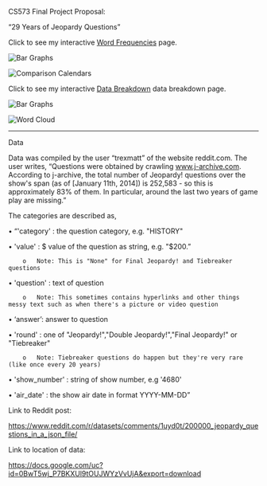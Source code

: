 CS573 Final Project Proposal:

“29 Years of Jeopardy Questions”


Click to see my interactive [Word Frequencies](http://cjaiello.github.io/DataVisFinal/compareWordFrequencies.html) page.

![Bar Graphs](https://github.com/cjaiello/DataVisFinalChristinaAiello/blob/master/images/comparisonbars.png?raw=true)

![Comparison Calendars](https://github.com/cjaiello/DataVisFinalChristinaAiello/blob/master/images/comparisoncalendars.png?raw=true)


Click to see my interactive [Data Breakdown](http://cjaiello.github.io/DataVisFinal/dataBreakdown.html) data breakdown page.

![Bar Graphs](https://github.com/cjaiello/DataVisFinalChristinaAiello/blob/master/images/bargraphs.png?raw=true)

![Word Cloud](https://github.com/cjaiello/DataVisFinalChristinaAiello/blob/master/images/wordcloud.png?raw=true)

----------------------------------------------------

Data

Data was compiled by the user “trexmatt” of the website reddit.com. The user writes, “Questions were obtained by crawling www.j-archive.com. According to j-archive, the total number of Jeopardy! questions over the show's span (as of [January 11th, 2014]) is 252,583 - so this is approximately 83% of them. In particular, around the last two years of game play are missing.”

The categories are described as,

•	“'category' : the question category, e.g. "HISTORY"

•	'value' : $ value of the question as string, e.g. "$200.”

		o	Note: This is "None" for Final Jeopardy! and Tiebreaker questions

•	'question' : text of question

		o	Note: This sometimes contains hyperlinks and other things messy text such as when there's a picture or video question

•	‘answer’: answer to question

•	'round' : one of "Jeopardy!","Double Jeopardy!","Final Jeopardy!" or "Tiebreaker"

		o	Note: Tiebreaker questions do happen but they're very rare (like once every 20 years)

•	'show_number' : string of show number, e.g '4680'

•	'air_date' : the show air date in format YYYY-MM-DD”

Link to Reddit post:

https://www.reddit.com/r/datasets/comments/1uyd0t/200000_jeopardy_questions_in_a_json_file/

Link to location of data:

https://docs.google.com/uc?id=0BwT5wj_P7BKXUl9tOUJWYzVvUjA&export=download
